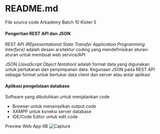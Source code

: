# README.md

File source code Arkademy Batch 10 Kloter 5

#### Pengertian REST API dan JSON

REST API *(REpresentational State Transfer Application Programming Interface)* adalah desain arsitektur coding yang mendefinisikan aturan-aturan untuk membuat web service/API

JSON *(JavaScript Object Notation)* adalah format data yang digunakan untuk pertukaran dan penyimpanan data.
Kegunaan JSON pada REST API sebagai format untuk bertukar data client dan server atau antar aplikasi

#### Aplikasi pengelolaan database

Software yang dibutuhkan untuk menjalankan code
- Browser untuk menampilkan output code
- XAMPP untuk koneksi server database
- IDE/Code Editor untuk edit code

Preview Web App 6B
![Capture](https://user-images.githubusercontent.com/50720858/58575346-098fab00-826c-11e9-8c69-577e6cd31c8c.PNG)

